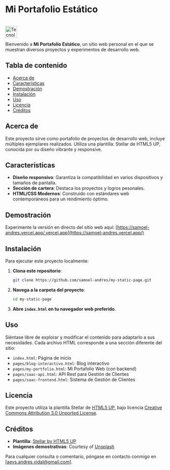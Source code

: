 
# Mi Portafolio Estático

<br><img align="left" src="https://skillicons.dev/icons?i=vscode,html,css,github,git" height="37" alt="Tecnologias"><br><br>

Bienvenido a **Mi Portafolio Estático**, un sitio web personal en el que se muestran diversos proyectos y experimentos de desarrollo web.

## Tabla de contenido

- [Acerca de](#Acerca)
- [Características](#Características)
- [Demostración](#Demostración)
- [Instalación](#Instalación)
- [Uso](#Uso)
- [Licencia](#Licencia)
- [Créditos](#Créditos)

## Acerca de

Este proyecto sirve como portafolio de proyectos de desarrollo web, incluye múltiples ejemplares realizados. Utiliza una plantilla: Stellar de HTML5 UP, conocida por su diseño vibrante y responsive.

## Características

- **Diseño responsivo**: Garantiza la compatibilidad en varios dispositivos y tamaños de pantalla.
- **Sección de cartera**: Destaca los proyectos y logros pesonales.
- **HTML/CSS Modernos**: Construido con estándares web contemporáneos para un rendimiento óptimo.

## Demostración

Experimente la versión en directo del sitio web aquí: [https://samoel-andres.vercel.app/.vercel.app](https://samoel-andres.vercel.app/)

## Instalación

Para ejecutar este proyecto localmente:

1. **Clona este repositorio**:

   ```bash
   git clone https://github.com/samoel-andres/my-static-page.git
   ```

2. **Navega a la carpeta del proyecto**:

   ```bash
   cd my-static-page
   ```

3. **Abre `index.html` en tu navegador web preferido**.

## Uso

Siéntase libre de explorar y modificar el contenido para adaptarlo a sus necesidades. Cada archivo HTML corresponde a una sección diferente del sitio:

- `index.html`: Página de inicio
- `pages/blog-interactivo.html`: Blog interactivo
- `pages/my-portfolio.html`: Mi Portafolio Web (con backend)
- `pages/saac-api.html`: API Rest para Gestión de Clientes
- `pages/saac-frontend.html`: Sistema de Gestión de Clientes

## Licencia

Este proyecto utiliza la plantilla Stellar de [HTML5 UP](https://html5up.net), bajo licencia [Creative Commons Attribution 3.0 Unported License](http://creativecommons.org/licenses/by/3.0/).

## Créditos

- **Plantilla**: [Stellar by HTML5 UP](https://html5up.net/stellar)
- **Imágenes demostrativas**: Courtesy of [Unsplash](https://unsplash.com)

Para cualquier consulta o comentario, póngase en contacto conmigo en [aevs.andres.vidal@gmail.com].
